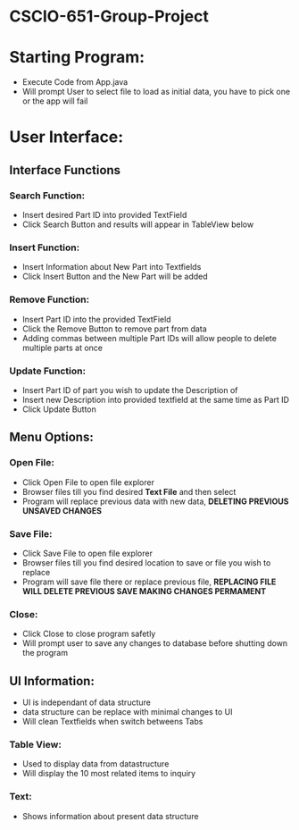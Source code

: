 # CSCIO-651-Group-Project

# Starting Program:
  * Execute Code from App.java 
  * Will prompt User to select file to load as initial data, you have to pick one or the app will fail

# User Interface:

## Interface Functions

### Search Function:
* Insert desired Part ID into provided TextField
* Click Search Button and results will appear in TableView below

### Insert Function:
* Insert Information about New Part into Textfields
* Click Insert Button and the New Part will be added

### Remove Function:
* Insert Part ID into the provided TextField
* Click the Remove Button to remove part from data
* Adding commas between multiple Part IDs will allow people to delete multiple parts at once

### Update Function:
* Insert Part ID of part you wish to update the Description of
* Insert new Description into provided textfield at the same time as Part ID
* Click Update Button

## Menu Options:

### Open File:
* Click Open File to open file explorer
* Browser files till you find desired **Text File** and then select
* Program will replace previous data with new data, **DELETING PREVIOUS UNSAVED CHANGES**

### Save File:
* Click Save File to open file explorer
* Browser files till you find desired location to save or file you wish to replace
* Program will save file there or replace previous file, **REPLACING FILE WILL DELETE PREVIOUS SAVE MAKING CHANGES PERMAMENT**

### Close:
* Click Close to close program safetly
* Will prompt user to save any changes to database before shutting down the program

## UI Information:
* UI is independant of data structure
* data structure can be replace with minimal changes to UI
* Will clean Textfields when switch betweens Tabs

### Table View:
* Used to display data from datastructure
* Will display the 10 most related items to inquiry

### Text:
* Shows information about present data structure
